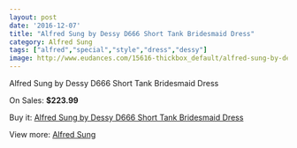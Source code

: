 ```yaml
---
layout: post
date: '2016-12-07'
title: "Alfred Sung by Dessy D666 Short Tank Bridesmaid Dress"
category: Alfred Sung
tags: ["alfred","special","style","dress","dessy"]
image: http://www.eudances.com/15616-thickbox_default/alfred-sung-by-dessy-d666-short-tank-bridesmaid-dress.jpg
---
```

Alfred Sung by Dessy D666 Short Tank Bridesmaid Dress

On Sales: **$223.99**
<a href="https://www.eudances.com/en/alfred-sung/4614-alfred-sung-by-dessy-d666-short-tank-bridesmaid-dress.html"><amp-img layout="responsive" width="600" height="600" src="//www.eudances.com/15616-thickbox_default/alfred-sung-by-dessy-d666-short-tank-bridesmaid-dress.jpg" alt="Alfred Sung by Dessy D666 Short Tank Bridesmaid Dress 0" /></a>
<a href="https://www.eudances.com/en/alfred-sung/4614-alfred-sung-by-dessy-d666-short-tank-bridesmaid-dress.html"><amp-img layout="responsive" width="600" height="600" src="//www.eudances.com/15619-thickbox_default/alfred-sung-by-dessy-d666-short-tank-bridesmaid-dress.jpg" alt="Alfred Sung by Dessy D666 Short Tank Bridesmaid Dress 1" /></a>
<a href="https://www.eudances.com/en/alfred-sung/4614-alfred-sung-by-dessy-d666-short-tank-bridesmaid-dress.html"><amp-img layout="responsive" width="600" height="600" src="//www.eudances.com/15618-thickbox_default/alfred-sung-by-dessy-d666-short-tank-bridesmaid-dress.jpg" alt="Alfred Sung by Dessy D666 Short Tank Bridesmaid Dress 2" /></a>
<a href="https://www.eudances.com/en/alfred-sung/4614-alfred-sung-by-dessy-d666-short-tank-bridesmaid-dress.html"><amp-img layout="responsive" width="600" height="600" src="//www.eudances.com/15617-thickbox_default/alfred-sung-by-dessy-d666-short-tank-bridesmaid-dress.jpg" alt="Alfred Sung by Dessy D666 Short Tank Bridesmaid Dress 3" /></a>

Buy it: [Alfred Sung by Dessy D666 Short Tank Bridesmaid Dress](https://www.eudances.com/en/alfred-sung/4614-alfred-sung-by-dessy-d666-short-tank-bridesmaid-dress.html "Alfred Sung by Dessy D666 Short Tank Bridesmaid Dress")

View more: [Alfred Sung](https://www.eudances.com/en/52-alfred-sung "Alfred Sung")